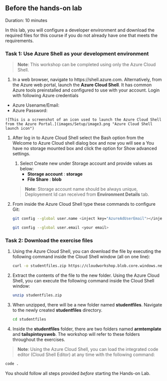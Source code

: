 ## Before the hands-on lab

Duration: 10 minutes

In this lab, you will configure a developer environment and download the required files for this course if you do not already have one that meets the requirements.



### Task 1: Use Azure Shell as your development environment

>**Note**: This workshop can be completed using only the Azure Cloud Shell.

1.  In a web browser, navigate to https:<span></span>//shell.azure.com. Alternatively, from the Azure web portal, launch the **Azure Cloud Shell**. It has common Azure tools preinstalled and configured to use with your account. Login with following Azure credentials
   * Azure Usename/Email: <inject key="AzureAdUserEmail"></inject>
   * Azure Password: <inject key="AzureAdUserPassword"></inject>

    ![This is a screenshot of an icon used to launch the Azure Cloud Shell from the Azure Portal.](images/Setup/image3.png "Azure Cloud Shell launch icon")
1. After log in to Azure Cloud Shell select the Bash option from the Welcome to Azure Cloud shell dialog box and now you will see a You have no storage mounted box and click the option for Show advanced settings.
   1. Select Create new under Storage account and provide values as below:
      - **Storage account** : **storage<Deployementid>**
      - **File Share** : **blob**
   >**Note**: Storage account name should be always unique, Deployement Id can received from **Environment Details** tab.

2.  From inside the Azure Cloud Shell type these commands to configure Git:

    ```bash
    git config --global user.name <inject key="AzureAdUserEmail"></inject>
    ```

    ```bash
    git config --global user.email <your email>
    ```


### Task 2: Download the exercise files

1.  Using the Azure Cloud Shell, you can download the file by executing the following command inside the Cloud Shell window (all on one line):

    ```bash
    curl -o studentfiles.zip https://cloudworkshop.blob.core.windows.net/agile-continous-delivery/studentfiles.zip
    ```

2.  Extract the contents of the file to the new folder. Using the Azure Cloud Shell, you can execute the following command inside the Cloud Shell window:

    ```bash
    unzip studentfiles.zip
    ```

3.  When unzipped, there will be a new folder named **studentfiles**. Navigate to the newly created **studentfiles** directory.

    ```bash
    cd studentfiles
    ```
   
4.  Inside the **studentfiles** folder, there are two folders named **armtemplate** and **tailspintoysweb**. The workshop will refer to these folders throughout the exercises.

>**Note**: Using the Azure Cloud Shell, you
 can load the integrated code editor (Cloud Shell Editor) at any time with the following command:
```bash
code .
```

You should follow all steps provided *before* starting the Hands-on Lab.
